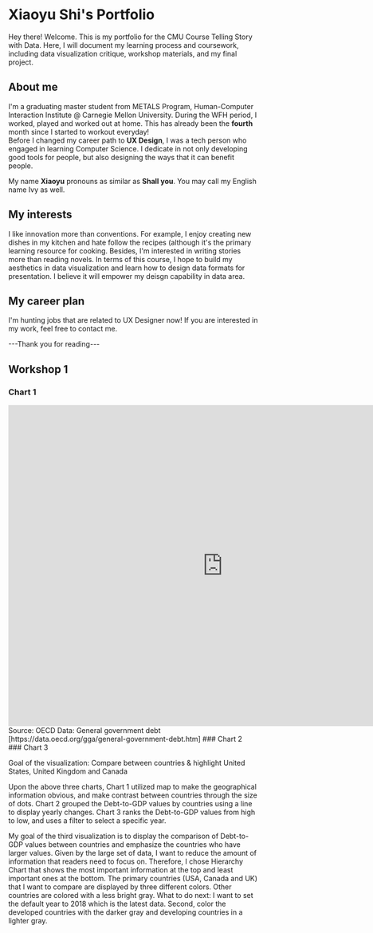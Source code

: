 # Xiaoyu Shi's Portfolio
Hey there! Welcome. 
This is my portfolio for the CMU Course Telling Story with Data. Here, I will document my learning process and coursework, including data visualization critique, workshop materials, and my final project.

## About me
I'm a graduating master student from METALS Program, Human-Computer Interaction Institute @ Carnegie Mellon University. During the WFH period, I worked, played and worked out at home. This has already been the **fourth** month since I started to workout everyday!
<br>Before I changed my career path to **UX Design**, I was a tech person who engaged in learning Computer Science. I dedicate in not only developing good tools for people, but also designing the ways that it can benefit people.

My name **Xiaoyu** pronouns as similar as **Shall you**. You may call my English name Ivy as well.

## My interests
I like innovation more than conventions. For example, I enjoy creating new dishes in my kitchen and hate follow the recipes (although it's the primary learning resource for cooking. Besides, I'm interested in writing stories more than reading novels.
In terms of this course, I hope to build my aesthetics in data visualization and learn how to design data formats for presentation. I believe it will empower my deisgn capability in data area.

## My career plan
I'm hunting jobs that are related to UX Designer now! If you are interested in my work, feel free to contact me. 

---Thank you for reading---

## Workshop 1
### Chart 1
<iframe src="https://data.oecd.org/chart/61Rz" width="860" height="645" style="border: 0" mozallowfullscreen="true" webkitallowfullscreen="true" allowfullscreen="true"><a href="https://data.oecd.org/chart/61Rz" target="_blank">OECD Chart: General government debt, Total, % of GDP, Annual, 2018</a></iframe>
Source: OECD Data: General government debt [https://data.oecd.org/gga/general-government-debt.htm]
### Chart 2
<div class="flourish-embed flourish-chart" data-src="visualisation/3191748" data-url="https://flo.uri.sh/visualisation/3191748/embed"><script src="https://public.flourish.studio/resources/embed.js"></script></div>
### Chart 3
<div class="flourish-embed flourish-hierarchy" data-src="visualisation/3191984" data-url="https://flo.uri.sh/visualisation/3191984/embed"><script src="https://public.flourish.studio/resources/embed.js"></script></div>

Goal of the visualization: Compare between countries & highlight United States, United Kingdom and Canada

Upon the above three charts, Chart 1 utilized map to make the geographical information obvious, and make contrast between countries through the size of dots. Chart 2 grouped the Debt-to-GDP values by countries using a line to display yearly changes. Chart 3 ranks the Debt-to-GDP values from high to low, and uses a filter to select a specific year.

My goal of the third visualization is to display the comparison of Debt-to-GDP values between countries and emphasize the countries who have larger values. Given by the large set of data, I want to reduce the amount of information that readers need to focus on. Therefore, I chose Hierarchy Chart that shows the most important information at the top and least important ones at the bottom. The primary countries (USA, Canada and UK) that I want to compare are displayed by three different colors. Other countries are colored with a less bright gray. What to do next: I want to set the default year to 2018 which is the latest data. Second, color the developed countries with the darker gray and developing countries in a lighter gray.
